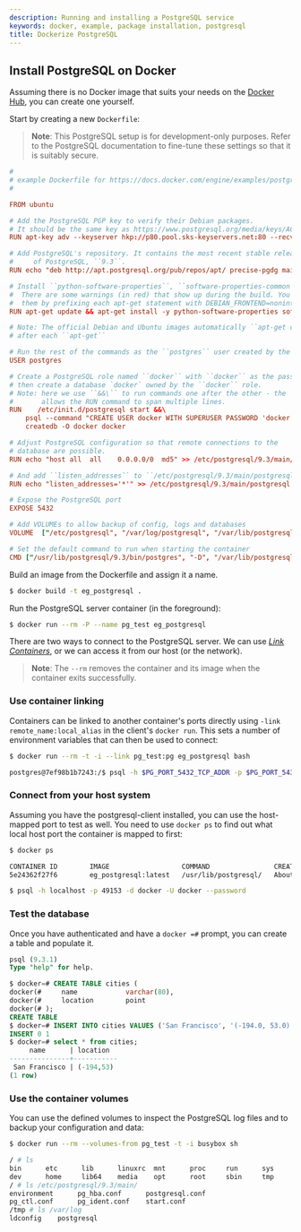 ```yaml
---
description: Running and installing a PostgreSQL service
keywords: docker, example, package installation, postgresql
title: Dockerize PostgreSQL
---
```


## Install PostgreSQL on Docker

Assuming there is no Docker image that suits your needs on the [Docker
Hub](http://hub.docker.com), you can create one yourself.

Start by creating a new `Dockerfile`:

> **Note**:
This PostgreSQL setup is for development-only purposes. Refer to the
PostgreSQL documentation to fine-tune these settings so that it is
suitably secure.

```conf
#
# example Dockerfile for https://docs.docker.com/engine/examples/postgresql_service/
#

FROM ubuntu

# Add the PostgreSQL PGP key to verify their Debian packages.
# It should be the same key as https://www.postgresql.org/media/keys/ACCC4CF8.asc
RUN apt-key adv --keyserver hkp://p80.pool.sks-keyservers.net:80 --recv-keys B97B0AFCAA1A47F044F244A07FCC7D46ACCC4CF8

# Add PostgreSQL's repository. It contains the most recent stable release
#     of PostgreSQL, ``9.3``.
RUN echo "deb http://apt.postgresql.org/pub/repos/apt/ precise-pgdg main" > /etc/apt/sources.list.d/pgdg.list

# Install ``python-software-properties``, ``software-properties-common`` and PostgreSQL 9.3
#  There are some warnings (in red) that show up during the build. You can hide
#  them by prefixing each apt-get statement with DEBIAN_FRONTEND=noninteractive
RUN apt-get update && apt-get install -y python-software-properties software-properties-common postgresql-9.3 postgresql-client-9.3 postgresql-contrib-9.3

# Note: The official Debian and Ubuntu images automatically ``apt-get clean``
# after each ``apt-get``

# Run the rest of the commands as the ``postgres`` user created by the ``postgres-9.3`` package when it was ``apt-get installed``
USER postgres

# Create a PostgreSQL role named ``docker`` with ``docker`` as the password and
# then create a database `docker` owned by the ``docker`` role.
# Note: here we use ``&&\`` to run commands one after the other - the ``\``
#       allows the RUN command to span multiple lines.
RUN    /etc/init.d/postgresql start &&\
    psql --command "CREATE USER docker WITH SUPERUSER PASSWORD 'docker';" &&\
    createdb -O docker docker

# Adjust PostgreSQL configuration so that remote connections to the
# database are possible.
RUN echo "host all  all    0.0.0.0/0  md5" >> /etc/postgresql/9.3/main/pg_hba.conf

# And add ``listen_addresses`` to ``/etc/postgresql/9.3/main/postgresql.conf``
RUN echo "listen_addresses='*'" >> /etc/postgresql/9.3/main/postgresql.conf

# Expose the PostgreSQL port
EXPOSE 5432

# Add VOLUMEs to allow backup of config, logs and databases
VOLUME  ["/etc/postgresql", "/var/log/postgresql", "/var/lib/postgresql"]

# Set the default command to run when starting the container
CMD ["/usr/lib/postgresql/9.3/bin/postgres", "-D", "/var/lib/postgresql/9.3/main", "-c", "config_file=/etc/postgresql/9.3/main/postgresql.conf"]
```

Build an image from the Dockerfile and assign it a name.

```bash
$ docker build -t eg_postgresql .
```

Run the PostgreSQL server container (in the foreground):

```bash
$ docker run --rm -P --name pg_test eg_postgresql
```

There are two ways to connect to the PostgreSQL server. We can use [*Link
Containers*](../userguide/networking/default_network/dockerlinks.md), or we can access it from our host
(or the network).

> **Note**: The `--rm` removes the container and its image when
the container exits successfully.

### Use container linking

Containers can be linked to another container's ports directly using
`-link remote_name:local_alias` in the client's
`docker run`. This sets a number of environment
variables that can then be used to connect:

```bash
$ docker run --rm -t -i --link pg_test:pg eg_postgresql bash

postgres@7ef98b1b7243:/$ psql -h $PG_PORT_5432_TCP_ADDR -p $PG_PORT_5432_TCP_PORT -d docker -U docker --password
```

### Connect from your host system

Assuming you have the postgresql-client installed, you can use the
host-mapped port to test as well. You need to use `docker ps`
to find out what local host port the container is mapped to
first:

```bash
$ docker ps

CONTAINER ID        IMAGE                  COMMAND                CREATED             STATUS              PORTS                                      NAMES
5e24362f27f6        eg_postgresql:latest   /usr/lib/postgresql/   About an hour ago   Up About an hour    0.0.0.0:49153->5432/tcp                    pg_test

$ psql -h localhost -p 49153 -d docker -U docker --password
```

### Test the database

Once you have authenticated and have a `docker =#`
prompt, you can create a table and populate it.

```sql
psql (9.3.1)
Type "help" for help.

$ docker=# CREATE TABLE cities (
docker(#     name            varchar(80),
docker(#     location        point
docker(# );
CREATE TABLE
$ docker=# INSERT INTO cities VALUES ('San Francisco', '(-194.0, 53.0)');
INSERT 0 1
$ docker=# select * from cities;
     name      | location
---------------+-----------
 San Francisco | (-194,53)
(1 row)
```

### Use the container volumes

You can use the defined volumes to inspect the PostgreSQL log files and
to backup your configuration and data:

```bash
$ docker run --rm --volumes-from pg_test -t -i busybox sh

/ # ls
bin      etc      lib      linuxrc  mnt      proc     run      sys      usr
dev      home     lib64    media    opt      root     sbin     tmp      var
/ # ls /etc/postgresql/9.3/main/
environment      pg_hba.conf      postgresql.conf
pg_ctl.conf      pg_ident.conf    start.conf
/tmp # ls /var/log
ldconfig    postgresql
```
